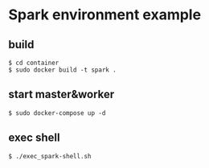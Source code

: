 # Spark environment example

## build

```
$ cd container
$ sudo docker build -t spark .
```

## start master&worker

```
$ sudo docker-compose up -d
```

## exec shell


```
$ ./exec_spark-shell.sh
```

